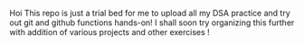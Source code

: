 Hoi
This repo is just a trial bed for me to upload all my DSA practice and try out git and github functions hands-on! I shall soon try organizing this further with addition of various projects and other exercises !
